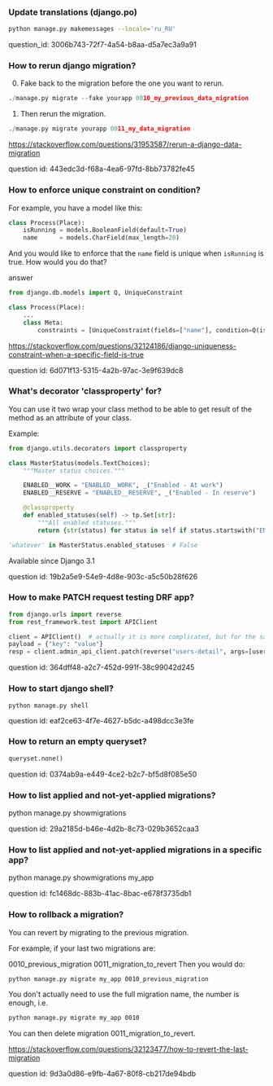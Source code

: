 ### Update translations (django.po)

```bash
python manage.py makemessages --locale='ru_RU'
```

question_id: 3006b743-72f7-4a54-b8aa-d5a7ec3a9a91


### How to rerun django migration? 

0.  Fake back to the migration before the one you want to rerun.

```python
./manage.py migrate --fake yourapp 0010_my_previous_data_migration
```

1. Then rerun the migration.

```python
./manage.py migrate yourapp 0011_my_data_migration
```

https://stackoverflow.com/questions/31953587/rerun-a-django-data-migration

question id: 443edc3d-f68a-4ea6-97fd-8bb73782fe45


### How to enforce unique constraint on condition?

For example, you have a model like this:
```python
class Process(Place):
    isRunning = models.BooleanField(default=True)
    name      = models.CharField(max_length=20)
```
And you would like to enforce that the `name` field is unique when `isRunning` is true.
How would you do that?

answer
```python
from django.db.models import Q, UniqueConstraint

class Process(Place):
    ...
    class Meta:
        constraints = [UniqueConstraint(fields=["name"], condition=Q(isRunning=True))]
```

https://stackoverflow.com/questions/32124186/django-uniqueness-constraint-when-a-specific-field-is-true

question id: 6d071f13-5315-4a2b-97ac-3e9f639dc8


### What's decorator 'classproperty' for?

You can use it two wrap your class method to be able to get result of the method as an attribute
of your class.

Example:

```python
from django.utils.decorators import classproperty

class MasterStatus(models.TextChoices):
    """Master status choices."""

    ENABLED__WORK = "ENABLED__WORK", _("Enabled - At work")
    ENABLED__RESERVE = "ENABLED__RESERVE", _("Enabled - In reserve")

    @classproperty
    def enabled_statuses(self) -> tp.Set[str]:
        """All enabled statuses."""
        return {str(status) for status in self if status.startswith("ENABLED")}

'whatever' in MasterStatus.enabled_statuses  # False
```

Available since Django 3.1

question id: 19b2a5e9-54e9-4d8e-903c-a5c50b28f626


### How to make PATCH request testing DRF app?

```python
from django.urls import reverse
from rest_framework.test import APIClient

client = APIClient()  # actually it is more complicated, but for the sake of example it will do
payload = {"key": "value"}
resp = client.admin_api_client.patch(reverse("users-detail", args=[user.id]), data=payload)
```

question id: 364dff48-a2c7-452d-991f-38c99042d245


### How to start django shell?

```
python manage.py shell
```

question id: eaf2ce63-4f7e-4627-b5dc-a498dcc3e3fe


### How to return an empty queryset?

```python
queryset.none()
```

question id: 0374ab9a-e449-4ce2-b2c7-bf5d8f085e50


### How to list applied and not-yet-applied migrations?

python manage.py showmigrations

question id: 29a2185d-b46e-4d2b-8c73-029b3652caa3


### How to list applied and not-yet-applied migrations in a specific app?

python manage.py showmigrations my_app

question id: fc1468dc-883b-41ac-8bac-e678f3735db1


### How to rollback a migration?

You can revert by migrating to the previous migration.

For example, if your last two migrations are:

0010_previous_migration
0011_migration_to_revert
Then you would do:

```bash
python manage.py migrate my_app 0010_previous_migration
```

You don't actually need to use the full migration name, the number is enough, i.e.

```bash
python manage.py migrate my_app 0010
```

You can then delete migration 0011_migration_to_revert.

https://stackoverflow.com/questions/32123477/how-to-revert-the-last-migration

question id: 9d3a0d86-e9fb-4a67-80f8-cb217de94bdb